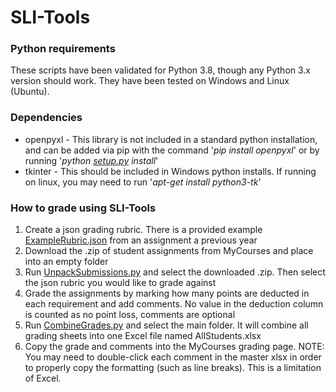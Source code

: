 # SLI-Tools

### Python requirements
These scripts have been validated for Python 3.8, though any Python 3.x version should work. They have been tested on 
Windows and Linux (Ubuntu).

### Dependencies
- openpyxl - This library is not included in a standard python installation, and can be added via pip with the command 
  '*pip install openpyxl*' or by running '*python [setup.py](./setup.py) install*'
- tkinter - This should be included in Windows python installs. If running on linux, you may need to run '*apt-get install 
  python3-tk*'

### How to grade using SLI-Tools
1. Create a json grading rubric. There is a provided example [ExampleRubric.json](./ExampleRubric.json) from an 
   assignment a previous year
2. Download the .zip of student assignments from MyCourses and place into an empty folder
3. Run [UnpackSubmissions.py](./UnpackSubmissions.py) and select the downloaded .zip. Then select the json rubric you 
   would like to grade against
4. Grade the assignments by marking how many points are deducted in each requirement and add comments. No value in the 
   deduction column is counted as no point loss, comments are optional
5. Run [CombineGrades.py](./CombineGrades.py) and select the main folder. It will combine all grading sheets into one 
   Excel file named AllStudents.xlsx
6. Copy the grade and comments into the MyCourses grading page. NOTE: You may need to double-click each comment in the 
   master xlsx in order to properly copy the formatting (such as line breaks). This is a limitation of Excel.
